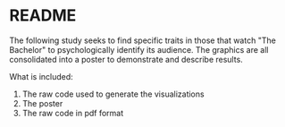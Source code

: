 # README

The following study seeks to find specific traits in those that watch "The Bachelor" to psychologically identify its audience.
The graphics are all consolidated into a poster to demonstrate and describe results.

What is included:
1. The raw code used to generate the visualizations
2. The poster
3. The raw code in pdf format
